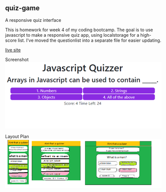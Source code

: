 ## quiz-game
A responsive quiz interface

This is homework for week 4 of my coding bootcamp. The goal is to use javascript to make a responsive quiz app, using localstorage for a high-score list. I've moved the questionlist into a separate file for easier updating.

[live site](https://andrew836-dev.github.io/quiz-game/)

Screenshot
![Image of one question, showing widescreen layout, timer and score](./img/quiz-preview.png "Final appearance")





Layout Plan
![Images for the intended visual layout of the app at different breakpoints](./img/quizzer-concept.png "Part of my planning stage")
